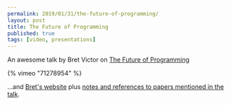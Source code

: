 ```yaml
---
permalink: 2019/01/31/the-future-of-programming/
layout: post
title: The Future of Programming
published: true
tags: [video, presentations]
---
```


An awesome talk by Bret Victor on <a href="https://vimeo.com/71278954">The Future of Programming</a>

{% vimeo "71278954" %}

...and <a href="http://worrydream.com/">Bret's website</a> plus <a href="http://worrydream.com/dbx/">notes and references to papers mentioned in the talk</a>.
